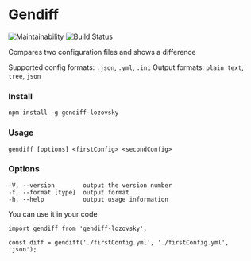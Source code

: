 # Gendiff
[![Maintainability](https://api.codeclimate.com/v1/badges/7b2a3fb5a3b6a281d61e/maintainability)](https://codeclimate.com/github/Fitz354/gendiff/maintainability) [![Build Status](https://travis-ci.org/Fitz354/gendiff.svg?branch=master)](https://travis-ci.org/Fitz354/gendiff)

Compares two configuration files and shows a difference

Supported config formats: `.json`, `.yml`, `.ini`
Output formats: `plain text`, `tree`, `json`

### Install

`npm install -g gendiff-lozovsky`

### Usage

`gendiff [options] <firstConfig> <secondConfig>`

### Options
```
-V, --version        output the version number
-f, --format [type]  output format
-h, --help           output usage information
```

You can use it in your code

```
import gendiff from 'gendiff-lozovsky';

const diff = gendiff('./firstConfig.yml', './firstConfig.yml', 'json');
```